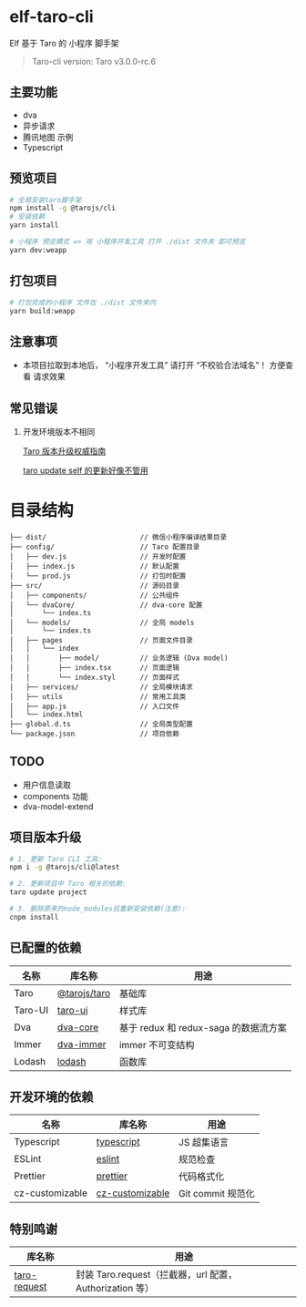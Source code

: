 # elf-taro-cli

Elf 基于 Taro 的 小程序 脚手架

> Taro-cli version: Taro v3.0.0-rc.6

## 主要功能

- dva
- 异步请求
- 腾讯地图 示例
- Typescript

## 预览项目

```bash
# 全局安装taro脚手架
npm install -g @tarojs/cli
# 安装依赖
yarn install

# 小程序 预览模式 => 用 小程序开发工具 打开 ./dist 文件夹 即可预览
yarn dev:weapp
```

## 打包项目

```bash
# 打包完成的小程序 文件在 ./dist 文件夹内
yarn build:weapp
```

## 注意事项

- 本项目拉取到本地后， “小程序开发工具” 请打开 “不校验合法域名”！ 方便查看 请求效果

## 常见错误

1. 开发环境版本不相同

   [Taro 版本升级权威指南](https://aotu.io/notes/2020/08/31/taro-versions/index.html)

   [taro update self 的更新好像不管用](https://github.com/NervJS/taro/issues/297)

# 目录结构

    ├── dist/                       // 微信小程序编译结果目录
    ├── config/                     // Taro 配置目录
    │   ├── dev.js                  // 开发时配置
    │   ├── index.js                // 默认配置
    │   └── prod.js                 // 打包时配置
    ├── src/                        // 源码目录
    │   ├── components/             // 公共组件
    │   └── dvaCore/                // dva-core 配置
    │       └── index.ts
    │   └── models/                 // 全局 models
    │       └── index.ts
    │   ├── pages                   // 页面文件目录
    │   │   └── index
    │   │       ├── model/          // 业务逻辑 (Dva model)
    │   │       ├── index.tsx       // 页面逻辑
    │   │       └── index.styl      // 页面样式
    │   ├── services/               // 全局模块请求
    │   ├── utils                   // 常用工具类
    │   ├── app.js                  // 入口文件
    │   └── index.html
    ├── global.d.ts                 // 全局类型配置
    └── package.json                // 项目依赖

## TODO

- 用户信息读取
- components 功能
- dva-model-extend

## 项目版本升级

```bash
# 1. 更新 Taro CLI 工具:
npm i -g @tarojs/cli@latest

# 2. 更新项目中 Taro 相关的依赖:
taro update project

# 3. 删除原来的node_modules后重新安装依赖(注意):
cnpm install
```

## 已配置的依赖

| 名称    | 库名称                                                                   | 用途                                  |
| ------- | ------------------------------------------------------------------------ | ------------------------------------- |
| Taro    | [@tarojs/taro](https://taro-docs.jd.com/taro/docs/README/index.html)     | 基础库                                |
| Taro-UI | [taro-ui](https://taro-ui.jd.com/#/docs/introduction)                    | 样式库                                |
| Dva     | [dva-core](https://dvajs.com/guide/)                                     | 基于 redux 和 redux-saga 的数据流方案 |
| Immer   | [dva-immer](https://github.com/dvajs/dva/tree/master/packages/dva-immer) | immer 不可变结构                      |
| Lodash  | [lodash](https://lodash.com/docs/4.17.15)                                | 函数库                                |

## 开发环境的依赖

| 名称            | 库名称                                                           | 用途              |
| --------------- | ---------------------------------------------------------------- | ----------------- |
| Typescript      | [typescript](https://www.typescriptlang.org/docs)                | JS 超集语言       |
| ESLint          | [eslint](https://eslint.org/docs/user-guide/getting-started)     | 规范检查          |
| Prettier        | [prettier](https://prettier.io/docs/en/index.html)               | 代码格式化        |
| cz-customizable | [cz-customizable](https://www.npmjs.com/package/cz-customizable) | Git commit 规范化 |

## 特别鸣谢

| 库名称                                                   | 用途                                                    |
| -------------------------------------------------------- | ------------------------------------------------------- |
| [taro-request](https://github.com/TigerHee/taro-request) | 封装 Taro.request（拦截器，url 配置，Authorization 等） |
